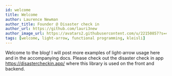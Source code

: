 ```yaml
---
id: welcome
title: Welcome
author: Laurence Newman
author_title: Founder @ Disaster check in
author_url: https://github.com/lauri3new
author_image_url: https://avatars2.githubusercontent.com/u/22150857?s=460&u=eeddb00e96c24ccb9a40810a791de544beb4a59b&v=4
tags: [welcome, light-arrow, functional programming, kleisli]
---
```


Welcome to the blog! I will post more examples of light-arrow usage here and in the accompanying docs. Please check out the disaster check in app https://disastercheckin.app/ where this library is used on the front and backend.